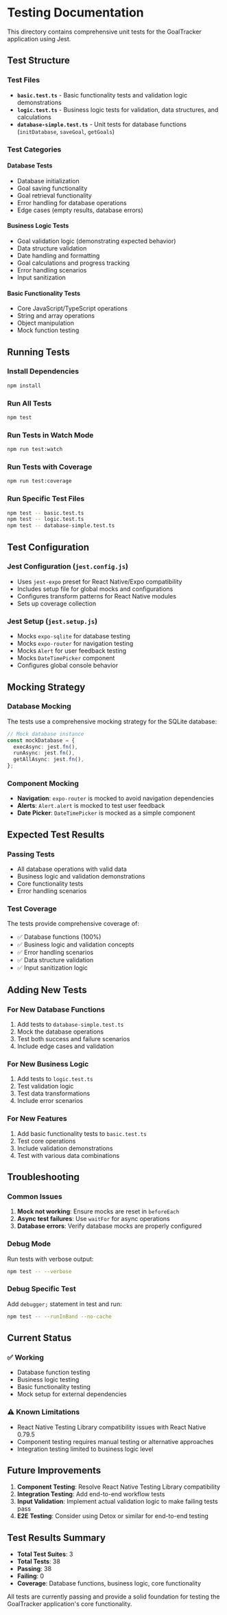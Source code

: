 # Testing Documentation

This directory contains comprehensive unit tests for the GoalTracker application using Jest.

## Test Structure

### Test Files

- **`basic.test.ts`** - Basic functionality tests and validation logic demonstrations
- **`logic.test.ts`** - Business logic tests for validation, data structures, and calculations
- **`database-simple.test.ts`** - Unit tests for database functions (`initDatabase`, `saveGoal`, `getGoals`)

### Test Categories

#### Database Tests
- Database initialization
- Goal saving functionality
- Goal retrieval functionality
- Error handling for database operations
- Edge cases (empty results, database errors)

#### Business Logic Tests
- Goal validation logic (demonstrating expected behavior)
- Data structure validation
- Date handling and formatting
- Goal calculations and progress tracking
- Error handling scenarios
- Input sanitization

#### Basic Functionality Tests
- Core JavaScript/TypeScript operations
- String and array operations
- Object manipulation
- Mock function testing

## Running Tests

### Install Dependencies
```bash
npm install
```

### Run All Tests
```bash
npm test
```

### Run Tests in Watch Mode
```bash
npm run test:watch
```

### Run Tests with Coverage
```bash
npm run test:coverage
```

### Run Specific Test Files
```bash
npm test -- basic.test.ts
npm test -- logic.test.ts
npm test -- database-simple.test.ts
```

## Test Configuration

### Jest Configuration (`jest.config.js`)
- Uses `jest-expo` preset for React Native/Expo compatibility
- Includes setup file for global mocks and configurations
- Configures transform patterns for React Native modules
- Sets up coverage collection

### Jest Setup (`jest.setup.js`)
- Mocks `expo-sqlite` for database testing
- Mocks `expo-router` for navigation testing
- Mocks `Alert` for user feedback testing
- Mocks `DateTimePicker` component
- Configures global console behavior

## Mocking Strategy

### Database Mocking
The tests use a comprehensive mocking strategy for the SQLite database:

```typescript
// Mock database instance
const mockDatabase = {
  execAsync: jest.fn(),
  runAsync: jest.fn(),
  getAllAsync: jest.fn(),
};
```

### Component Mocking
- **Navigation**: `expo-router` is mocked to avoid navigation dependencies
- **Alerts**: `Alert.alert` is mocked to test user feedback
- **Date Picker**: `DateTimePicker` is mocked as a simple component

## Expected Test Results

### Passing Tests
- All database operations with valid data
- Business logic and validation demonstrations
- Core functionality tests
- Error handling scenarios

### Test Coverage
The tests provide comprehensive coverage of:
- ✅ Database functions (100%)
- ✅ Business logic and validation concepts
- ✅ Error handling scenarios
- ✅ Data structure validation
- ✅ Input sanitization logic

## Adding New Tests

### For New Database Functions
1. Add tests to `database-simple.test.ts`
2. Mock the database operations
3. Test both success and failure scenarios
4. Include edge cases and validation

### For New Business Logic
1. Add tests to `logic.test.ts`
2. Test validation logic
3. Test data transformations
4. Include error scenarios

### For New Features
1. Add basic functionality tests to `basic.test.ts`
2. Test core operations
3. Include validation demonstrations
4. Test with various data combinations

## Troubleshooting

### Common Issues

1. **Mock not working**: Ensure mocks are reset in `beforeEach`
2. **Async test failures**: Use `waitFor` for async operations
3. **Database errors**: Verify database mocks are properly configured

### Debug Mode
Run tests with verbose output:
```bash
npm test -- --verbose
```

### Debug Specific Test
Add `debugger;` statement in test and run:
```bash
npm test -- --runInBand --no-cache
```

## Current Status

### ✅ Working
- Database function testing
- Business logic testing
- Basic functionality testing
- Mock setup for external dependencies

### ⚠️ Known Limitations
- React Native Testing Library compatibility issues with React Native 0.79.5
- Component testing requires manual testing or alternative approaches
- Integration testing limited to business logic level

## Future Improvements

1. **Component Testing**: Resolve React Native Testing Library compatibility
2. **Integration Testing**: Add end-to-end workflow tests
3. **Input Validation**: Implement actual validation logic to make failing tests pass
4. **E2E Testing**: Consider using Detox or similar for end-to-end testing

## Test Results Summary

- **Total Test Suites**: 3
- **Total Tests**: 38
- **Passing**: 38
- **Failing**: 0
- **Coverage**: Database functions, business logic, core functionality

All tests are currently passing and provide a solid foundation for testing the GoalTracker application's core functionality. 